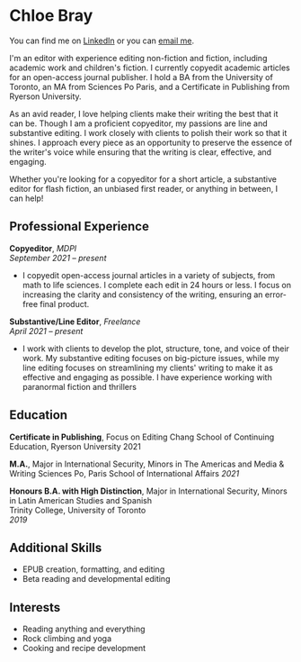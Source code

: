 # Chloe Bray

You can find me on [LinkedIn](https://www.linkedin.com/in/chloe-bray-2274bb153/) or you can [email me](mailto:editingwithchloe@gmail.com). 

I'm an editor with experience editing non-fiction and fiction, including academic work and children's fiction. I currently copyedit academic articles for an open-access journal publisher. I hold a BA from the University of Toronto, an MA from Sciences Po Paris, and a Certificate in Publishing from Ryerson University.

As an avid reader, I love helping clients make their writing the best that it can be. Though I am a proficient copyeditor, my passions are line and substantive editing. I work closely with clients to polish their work so that it shines. I approach every piece as an opportunity to preserve the essence of the writer's voice while ensuring that the writing is clear, effective, and engaging.

Whether you're looking for a copyeditor for a short article, a substantive editor for flash fiction, an unbiased first reader, or anything in between, I can help!

## Professional Experience

**Copyeditor**, _MDPI_  
_September 2021 – present_
- I copyedit open-access journal articles in a variety of subjects, from math to life sciences. I complete each edit in 24 hours or less. I focus on increasing the clarity and consistency of the writing, ensuring an error-free final product.

**Substantive/Line Editor**, _Freelance_  
_April 2021 – present_
- I work with clients to develop the plot, structure, tone, and voice of their work. My substantive editing focuses on big-picture issues, while my line editing focuses on streamlining my clients' writing to make it as effective and engaging as possible. I have experience working with paranormal fiction and thrillers

## Education

**Certificate in Publishing**, Focus on Editing
Chang School of Continuing Education, Ryerson University
2021 

**M.A.**, Major in International Security, Minors in The Americas and Media & Writing
Sciences Po, Paris School of International Affairs
_2021_

**Honours B.A. with High Distinction**, Major in International Security, Minors in Latin American Studies and Spanish  
Trinity College, University of Toronto  
_2019_

## Additional Skills
- EPUB creation, formatting, and editing
- Beta reading and developmental editing

## Interests
- Reading anything and everything
- Rock climbing and yoga
- Cooking and recipe development
